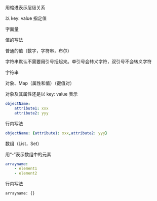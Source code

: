 用缩进表示层级关系

以 key: value 指定值

字面量

值的写法

普通的值（数字，字符串，布尔）

字符串默认不需要用引号括起来。单引号会转义字符，双引号不会转义字符

字符串

对象、Map（属性和值）（键值对）

对象及其属性还是以 key: value 表示

```yaml
objectName:
	attribute1: xxx
	attribute2: yyy
```

行内写法

```yaml
objectName: {attribute1: xxx,attribute2: yyy}
```

数组（List，Set）

用“-”表示数组中的元素

```yaml
arrayname:
	- element1
	- element2
```

行内写法

```
arrayname: {}
```

